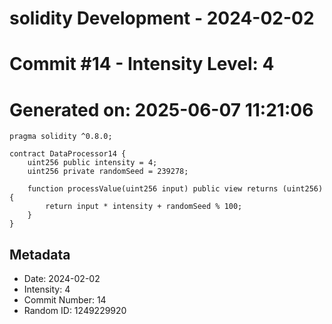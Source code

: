 ﻿# solidity Development - 2024-02-02
# Commit #14 - Intensity Level: 4
# Generated on: 2025-06-07 11:21:06
```solidity
pragma solidity ^0.8.0;

contract DataProcessor14 {
    uint256 public intensity = 4;
    uint256 private randomSeed = 239278;

    function processValue(uint256 input) public view returns (uint256) {
        return input * intensity + randomSeed % 100;
    }
}
```
## Metadata
- Date: 2024-02-02
- Intensity: 4
- Commit Number: 14
- Random ID: 1249229920
